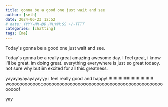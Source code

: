 ```yaml
---
title: gonna be a good one just wait and see
author: [seth]
date: 2024-06-23 12:52
# date: YYYY-MM-DD HH:MM:SS +/-TTTT
categories: [chatting]
tags: [me]
---
```


Today's gonna be a good one just wait and see.

Today's gonna be a really great amazing awesome day. I feel great, i know i'll be great. im doing great. everything everywhere is just so great todaoy. not sure why but im excited for all this greatness.

yayayayayayayayyy i feel really good and happy!!!!!!!!!!!!!!!!!!!!!!!!!!!!!!!!!!!!! wooooooooooooooooooooooooooooooooooooooooooooooooooooooooooooooof


yay